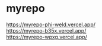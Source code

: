 # myrepo
https://myrepo-phi-weld.vercel.app/
<br>
https://myrepo-b35x.vercel.app/
<br>
https://myrepo-wpxg.vercel.app/
